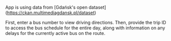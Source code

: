 App is using data from [Gdańsk's open dataset] (https://ckan.multimediagdansk.pl/dataset)

First, enter a bus number to view driving directions. Then, provide the trip ID to access the bus schedule for the entire day, along with information on any delays for the currently active bus on the route.
